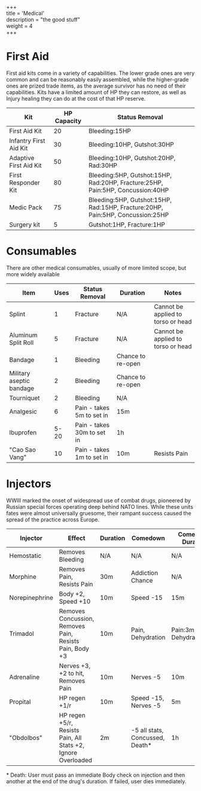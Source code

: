 +++   
title = 'Medical'   
description = "the good stuff"   
weight = 4  
+++   

# First Aid
First aid kits come in a variety of capabilities. The lower grade ones are very common and can be reasonably easily assembled, while the higher-grade ones are prized trade items, as the average survivor has no need of their capabilities. Kits have a limited amount of HP they can restore, as well as Injury healing they can do at the cost of that HP reserve.

| Kit                    | HP Capacity | Status Removal                                                                |
| ---------------------- | ----------- | ----------------------------------------------------------------------------- |
| First Aid Kit          | 20          | Bleeding:15HP                                                                 |
| Infantry First Aid Kit | 30          | Bleeding:10HP, Gutshot:30HP                                                   |
| Adaptive First Aid Kit | 50          | Bleeding:10HP, Gutshot:20HP, Rad:30HP                                         |
| First Responder Kit    | 80          | Bleeding:5HP, Gutshot:15HP, Rad:20HP, Fracture:25HP, Pain:5HP, Concussion:40HP|
| Medic Pack             | 75          | Bleeding:5HP, Gutshot:15HP, Rad:15HP, Fracture:20HP, Pain:5HP, Concussion:25HP|
| Surgery kit            | 5           | Gutshot:1HP, Fracture:1HP                                                     |

# Consumables
There are other medical consumables, usually of more limited scope, but more widely available

| Item                     | Uses | Status Removal             | Duration          | Notes                              |
| ------------------------ | ---- | -------------------------- | ----------------- | ---------------------------------- |
| Splint                   | 1    | Fracture                   | N/A               | Cannot be applied to torso or head |
| Aluminum Split Roll      | 5    | Fracture                   | N/A               | Cannot be applied to torso or head |
| Bandage                  | 1    | Bleeding                   | Chance to re-open |                                    |
| Military aseptic bandage | 2    | Bleeding                   | Chance to re-open |                                    |
| Tourniquet               | 2    | Bleeding                   | N/A               |                                    |
| Analgesic                | 6    | Pain - takes 5m to set in  | 15m               |                                    |
| Ibuprofen                | 5-20 | Pain - takes 30m to set in | 1h                |                                    |
| "Cao Sao Vang"           | 10   | Pain - takes 1m to set in  | 10m               | Resists  Pain                      |

# Injectors
WWIII marked the onset of widespread use of combat drugs, pioneered by Russian special forces operating deep behind NATO lines. While these units fates were almost universally gruesome, their rampant success caused the spread of the practice across Europe.

| Injector       | Effect                                                       | Duration | Comedown                          | Comedown Duration        |
| -------------- | ------------------------------------------------------------ | -------- | --------------------------------- | ------------------------ |
| Hemostatic     | Removes Bleeding                                             | N/A      | N/A                               | N/A                      |
| Morphine       | Removes Pain, Resists Pain                                   | 30m      | Addiction Chance                  | N/A                      |
| Norepinephrine | Body +2, Speed +10                                           | 10m      | Speed -15                         | 15m                      |
| Trimadol       | Removes Concussion, Removes Pain, Resists Pain, Body +3      | 10m      | Pain, Dehydration                 | Pain:3m, Dehydration:N/A |
| Adrenaline     | Nerves +3, +2 to hit, Removes Pain                           | 10m      | Nerves -5                         | 10m                      |
| Propital       | HP regen +1/r                                                | 10m      | Speed -15, Nerves -5              | 5m                       |
| "Obdolbos"     | HP regen +5/r, Resists Pain, All Stats +2, Ignore Overloaded | 2m       | \-5 all stats, Concussed, Death\* | 1h                       |

\* Death: User must pass an immediate Body check on injection and then another at the end of the drug's duration. If failed, user dies immediately.
